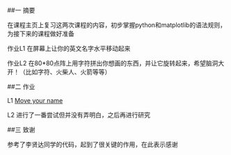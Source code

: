 ##一 摘要

在课程主页上复习这两次课程的内容，初步掌握python和matplotlib的语法规则，为接下来的课程做好准备

作业L1 在屏幕上让你的英文名字水平移动起来

作业L2 在80*80点阵上用字符拼出你想画的东西，并让它旋转起来，希望脑洞大开！（比如字符、火柴人、火箭等等）

##二 作业

L1   [Move your name](https://github.com/vakie/compuational_physics_N2014301020089/blob/master/03)

L2 进行了一番尝试但并没有弄明白，之后再进行研究

##三 致谢

参考了李贤达同学的代码，起到了很关键的作用，在此表示感谢
